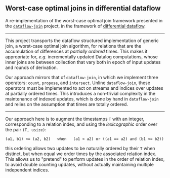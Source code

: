 ## Worst-case optimal joins in differential dataflow

A re-implementation of the worst-case optimal join framework presented in the [`dataflow-join`](https://github.com/frankmcsherry/dataflow-join) project, in the framework of [differential dataflow](https://github.com/frankmcsherry/differential-dataflow).

---

This project transports the dataflow structured implementation of generic join, a worst-case optimal join algorithm, for relations that are the accumulation of differences at *partially ordered* times. This makes it appropriate for, *e.g.* incrementally updated Datalog computations, whose inner joins are between collection that vary both in epoch of input updates and rounds of derivation.

Our approach mirrors that of `dataflow-join`, in which we implement three operators: `count`, `propose`, and `intersect`. Unline `dataflow-join`, these operators must be implemented to act on streams and indices over updates at partially ordered times. This introduces a non-trivial complexity in the maintenance of indexed updates, which is done by hand in `dataflow-join` and relies on the assumption that times are totally ordered.

---

Our approach here is to augment the timestamps `T` with an integer, corresponding to a relation index, and using the *lexicographic* order over the pair `(T, usize)`: 

    (a1, b1) <= (a2, b2)   when   (a1 < a2) or ((a1 == a2) and (b1 <= b2))

this ordering allows two updates to be naturally ordered by their `T` when distinct, but when equal we order times by the associated relation index. This allows us to "pretend" to perform updates in the order of relation index, to avoid double counting updates, without actually maintaining multiple independent indices.
